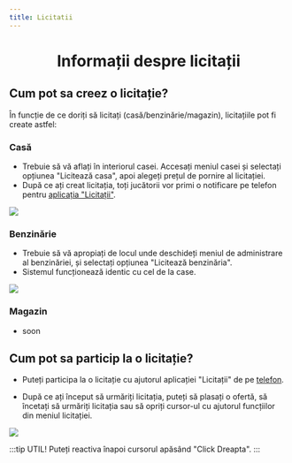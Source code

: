 ```yaml
---
title: Licitatii
---
```



# <center>Informații despre licitații</center>

## Cum pot sa creez o licitație?

În funcție de ce doriți să licitați (casă/benzinărie/magazin), licitațiile pot fi create astfel:

### Casă

- Trebuie să vă aflați în interiorul casei. Accesați meniul casei și selectați opțiunea "Licitează casa", apoi alegeți prețul de pornire al licitației.
- După ce ați creat licitația, toți jucătorii vor primi o notificare pe telefon pentru [aplicația "Licitații"](/general/telefon.html#aplicatia-licitatii).

![](https://i.imgur.com/VCBmZue.gif)

### Benzinărie

- Trebuie să vă apropiați de locul unde deschideți meniul de administrare al benzinăriei, și selectați opțiunea "Licitează benzinăria".
- Sistemul funcționează identic cu cel de la case.

![](https://i.imgur.com/R5aEYyd.png)

### Magazin

- soon

## Cum pot sa particip la o licitație?

- Puteți participa la o licitație cu ajutorul aplicației "Licitații" de pe [telefon](/general/telefon.html#aplicatia-licitatii).

- După ce ați început să urmăriți licitația, puteți să plasați o ofertă, să încetați să urmăriți licitația sau să opriți cursor-ul cu ajutorul funcțiilor din meniul licitației.

![](https://i.imgur.com/VUTfE0t.gif)

:::tip UTIL!
Puteți reactiva înapoi cursorul apăsând "Click Dreapta".
:::